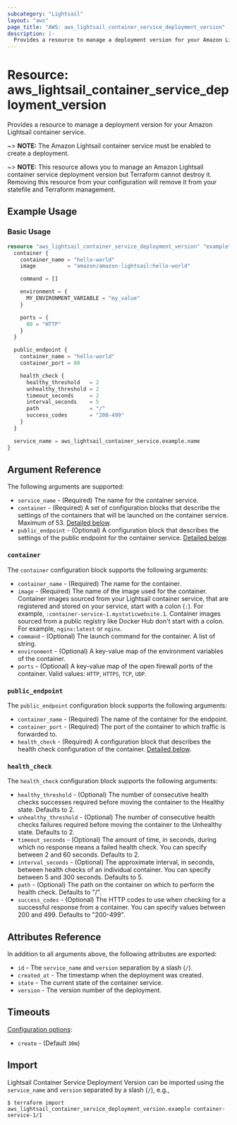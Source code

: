 ```yaml
---
subcategory: "Lightsail"
layout: "aws"
page_title: "AWS: aws_lightsail_container_service_deployment_version"
description: |-
  Provides a resource to manage a deployment version for your Amazon Lightsail container service.
---
```


# Resource: aws_lightsail_container_service_deployment_version

Provides a resource to manage a deployment version for your Amazon Lightsail container service.

~> **NOTE:** The Amazon Lightsail container service must be enabled to create a deployment.

~> **NOTE:** This resource allows you to manage an Amazon Lightsail container service deployment version but Terraform cannot destroy it. Removing this resource from your configuration will remove it from your statefile and Terraform management.

## Example Usage

### Basic Usage

```terraform
resource "aws_lightsail_container_service_deployment_version" "example" {
  container {
    container_name = "hello-world"
    image          = "amazon/amazon-lightsail:hello-world"

    command = []

    environment = {
      MY_ENVIRONMENT_VARIABLE = "my_value"
    }

    ports = {
      80 = "HTTP"
    }
  }

  public_endpoint {
    container_name = "hello-world"
    container_port = 80

    health_check {
      healthy_threshold   = 2
      unhealthy_threshold = 2
      timeout_seconds     = 2
      interval_seconds    = 5
      path                = "/"
      success_codes       = "200-499"
    }
  }

  service_name = aws_lightsail_container_service.example.name
}
```

## Argument Reference

The following arguments are supported:

* `service_name` - (Required) The name for the container service.
* `container` - (Required) A set of configuration blocks that describe the settings of the containers that will be launched on the container service. Maximum of 53. [Detailed below](#container).
* `public_endpoint` - (Optional) A configuration block that describes the settings of the public endpoint for the container service. [Detailed below](#public_endpoint).

### `container`

The `container` configuration block supports the following arguments:

* `container_name` - (Required) The name for the container.
* `image` - (Required) The name of the image used for the container. Container images sourced from your Lightsail container service, that are registered and stored on your service, start with a colon (`:`). For example, `:container-service-1.mystaticwebsite.1`. Container images sourced from a public registry like Docker Hub don't start with a colon. For example, `nginx:latest` or `nginx`.
* `command` - (Optional) The launch command for the container. A list of string.
* `environment` - (Optional) A key-value map of the environment variables of the container.
* `ports` - (Optional) A key-value map of the open firewall ports of the container. Valid values: `HTTP`, `HTTPS`, `TCP`, `UDP`.

### `public_endpoint`

The `public_endpoint` configuration block supports the following arguments:

* `container_name` - (Required) The name of the container for the endpoint.
* `container_port` - (Required) The port of the container to which traffic is forwarded to.
* `health_check` - (Required) A configuration block that describes the health check configuration of the container. [Detailed below](#health_check).

### `health_check`

The `health_check` configuration block supports the following arguments:

* `healthy_threshold` - (Optional) The number of consecutive health checks successes required before moving the container to the Healthy state. Defaults to 2.
* `unhealthy_threshold` - (Optional) The number of consecutive health checks failures required before moving the container to the Unhealthy state. Defaults to 2.
* `timeout_seconds` - (Optional) The amount of time, in seconds, during which no response means a failed health check. You can specify between 2 and 60 seconds. Defaults to 2.
* `interval_seconds` - (Optional) The approximate interval, in seconds, between health checks of an individual container. You can specify between 5 and 300 seconds. Defaults to 5.
* `path` - (Optional) The path on the container on which to perform the health check. Defaults to "/".
* `success_codes` - (Optional) The HTTP codes to use when checking for a successful response from a container. You can specify values between 200 and 499. Defaults to "200-499".

## Attributes Reference

In addition to all arguments above, the following attributes are exported:

* `id` - The `service_name` and `version` separation by a slash (`/`).
* `created_at` - The timestamp when the deployment was created.
* `state` - The current state of the container service.
* `version` - The version number of the deployment.

## Timeouts

[Configuration options](https://developer.hashicorp.com/terraform/language/resources/syntax#operation-timeouts):

* `create` - (Default `30m`)

## Import

Lightsail Container Service Deployment Version can be imported using the `service_name` and `version` separated by a slash (`/`), e.g.,

```shell
$ terraform import aws_lightsail_container_service_deployment_version.example container-service-1/1
```
